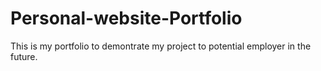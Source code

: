 # Personal-website-Portfolio

This is my portfolio to demontrate my project to potential employer in the future.
